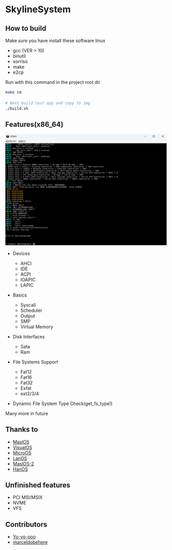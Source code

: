 # SkylineSystem

## How to build

Make sure you have install these software linux

* gcc (VER > 10)
* binutil
* xorriso
* make
* e2cp

Run with this command in the project root dir

```bash
make cm

# Next build test app and copy to img
./build.sh

```

## Features(x86_64)

![SkylineSystemImage](image.png)

* Devices
  * AHCI
  * IDE
  * ACPI
  * IOAPIC
  * LAPIC
* Basics
  * Syscall
  * Scheduler
  * Output
  * SMP
  * Virtual Memory
* Disk Interfaces
  * Sata
  * Ram

* File Systems Support
  * Fat12
  * Fat16
  * Fat32
  * Exfat
  * ext2/3/4

* Dynamic File System Type Check(get_fs_type!)

Many more in future

## Thanks to

* [MaslOS](https://github.com/marceldobehere/MaslOS)
* [VisualOS](https://github.com/nothotscott/VisualOS)
* [MicroOS](https://github.com/Glowman554/MicroOS)
* [LanOS](https://github.com/asterd-og/LanOS/)
* [MaslOS-2](https://github.com/marceldobehere/MaslOS-2/)
* [HanOS](https://github.com/jjwang/HanOS/)

## Unfinished features

* PCI MSI/MSIX
* NVME
* VFS

## Contributors

* [Yo-yo-ooo](https://github.com/Yo-yo-ooo/)
* [marceldobehere](https://github.com/marceldobehere)

[//]: (https://github.com/asterd-og/)
